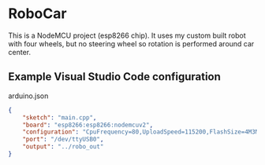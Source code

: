 # RoboCar
This is a NodeMCU project (esp8266 chip). It uses my custom built robot with four wheels, but no steering wheel so rotation is performed around car center.

## Example Visual Studio Code configuration
arduino.json
```json
{
    "sketch": "main.cpp",
    "board": "esp8266:esp8266:nodemcuv2",
    "configuration": "CpuFrequency=80,UploadSpeed=115200,FlashSize=4M3M",
    "port": "/dev/ttyUSB0",
    "output": "../robo_out"
} 
```